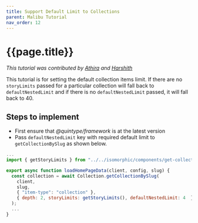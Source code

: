 ```yaml
---
title: Support Default Limit to Collections
parent: Malibu Tutorial
nav_order: 12
---
```


# {{page.title}}

*This tutorial was contributed by [Athira](https://twitter.com/AthiraMRaju) and [Harshith](ttps://www.linkedin.com/in/harshith-raj-092ba4176)*

This tutorial is for setting the default collection items limit. If there are no `storyLimits` passed for a particular collection will fall back to `defaultNestedLimit` and if there is no `defaultNestedLimit` passed, it will fall back to 40.


## Steps to implement

* First ensure that *@quintype/framework* is at the latest version
* Pass `defaultNestedLimit` key with required default limit to `getCollectionBySlug` as shown below.

```javascript
...
import { getStoryLimits } from "../../isomorphic/components/get-collection-template";

export async function loadHomePageData(client, config, slug) {
  const collection = await Collection.getCollectionBySlug(
    client,
    slug,
    { "item-type": "collection" },
    { depth: 2, storyLimits: getStoryLimits(), defaultNestedLimit: 4  }
  );
  ...
}
```

